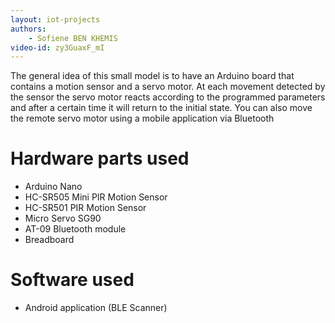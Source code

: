 ```yaml
---
layout: iot-projects
authors:
    - Sofiene BEN KHEMIS
video-id: zy3GuaxF_mI
---    
```


The general idea of this small model is to have an Arduino board that contains a motion sensor and a servo motor.
At each movement detected by the sensor the servo motor reacts according to the programmed parameters and after a certain time it will return to the initial state.
You can also move the remote servo motor using a mobile application via Bluetooth

# Hardware parts used
* Arduino Nano
* HC-SR505 Mini PIR Motion Sensor
* HC-SR501 PIR Motion Sensor
* Micro Servo SG90
* AT-09 Bluetooth module
* Breadboard

# Software used 
* Android application (BLE Scanner)
